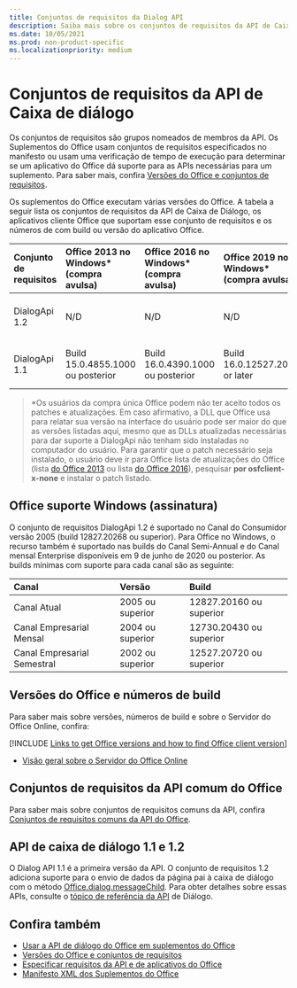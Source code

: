 ```yaml
---
title: Conjuntos de requisitos da Dialog API
description: Saiba mais sobre os conjuntos de requisitos da API de Caixa de Diálogo.
ms.date: 10/05/2021
ms.prod: non-product-specific
ms.localizationpriority: medium
---
```


# <a name="dialog-api-requirement-sets"></a>Conjuntos de requisitos da API de Caixa de diálogo

Os conjuntos de requisitos são grupos nomeados de membros da API. Os Suplementos do Office usam conjuntos de requisitos especificados no manifesto ou usam uma verificação de tempo de execução para determinar se um aplicativo do Office dá suporte para as APIs necessárias para um suplemento. Para saber mais, confira [Versões do Office e conjuntos de requisitos](../../develop/office-versions-and-requirement-sets.md).

Os suplementos do Office executam várias versões do Office. A tabela a seguir lista os conjuntos de requisitos da API de Caixa de Diálogo, os aplicativos cliente Office que suportam esse conjunto de requisitos e os números de com build ou versão do aplicativo Office.

| Conjunto de requisitos | Office 2013 no Windows\*<br>(compra avulsa) | Office 2016 no Windows\*<br>(compra avulsa) | Office 2019 no Windows\*<br>(compra avulsa) | Office 2021 ou posterior no Windows\*<br>(compra avulsa) | Office no Windows<br>(assinatura) | Office no iPad<br>(assinatura) |  Office no Mac<br>(assinatura) | Office na Web | Servidor do Office Online |
|:-----|:-----|:-----|:-----|:-----|:-----|:-----|:-----|:-----|:-----|
| DialogApi 1.2  | N/D | N/D | N/D | Build 16.0.14326.20454 ou posterior | Consulte suporte<br>seção abaixo | 2.37 ou posterior | 16.37 ou posterior | Junho de 2020 | N/D |
| DialogApi 1.1  | Build 15.0.4855.1000 ou posterior | Build 16.0.4390.1000 ou posterior | Build 16.0.12527.20720 or later | Build 16.0.14326.20454 ou posterior | Versão 1602 (build 6741.0000) ou posterior | 1.22 ou posterior | 15.20 ou posterior | Janeiro de 2017 | Versão 1608 (build 7601.6800) ou posterior|

>\*Os usuários da compra única Office podem não ter aceito todos os patches e atualizações. Em caso afirmativo, a DLL que Office usa para relatar sua versão na interface do usuário pode ser maior do que as versões listadas aqui, mesmo que as DLLs atualizadas necessárias para dar suporte a DialogApi não tenham sido instaladas no computador do usuário. Para garantir que o patch necessário seja instalado, o usuário deve ir para Office lista de atualizações do Office (lista [do Office 2013](/officeupdates/msp-files-office-2013) ou lista [do Office 2016](/officeupdates/msp-files-office-2016)), pesquisar **por osfclient-x-none** e instalar o patch listado.

## <a name="office-on-windows-subscription-support"></a>Office suporte Windows (assinatura)

O conjunto de requisitos DialogApi 1.2 é suportado no Canal do Consumidor versão 2005 (build 12827.20268 ou superior). Para Office no Windows, o recurso também é suportado nas builds do Canal Semi-Annual e do Canal mensal Enterprise disponíveis em 9 de junho de 2020 ou posterior. As builds mínimas com suporte para cada canal são as seguinte:  

|Canal | Versão | Build|
|:-----|:-----|:-----|
|Canal Atual | 2005 ou superior | 12827.20160 ou superior|
|Canal Empresarial Mensal | 2004 ou superior | 12730.20430 ou superior|
|Canal Empresarial Semestral | 2002 ou superior | 12527.20720 ou superior|

## <a name="office-versions-and-build-numbers"></a>Versões do Office e números de build

Para saber mais sobre versões, números de build e sobre o Servidor do Office Online, confira:

[!INCLUDE [Links to get Office versions and how to find Office client version](../../includes/links-get-office-versions-builds.md)]
- [Visão geral sobre o Servidor do Office Online](/officeonlineserver/office-online-server-overview)

## <a name="office-common-api-requirement-sets"></a>Conjuntos de requisitos da API comum do Office

Para saber mais sobre conjuntos de requisitos comuns da API, confira [Conjuntos de requisitos comuns da API do Office](office-add-in-requirement-sets.md).

## <a name="dialog-api-11-and-12"></a>API de caixa de diálogo 1.1 e 1.2

O Dialog API 1.1 é a primeira versão da API. O conjunto de requisitos 1.2 adiciona suporte para o envio de dados da página pai à caixa de diálogo com o método [Office.dialog.messageChild](/javascript/api/office/office.dialog#office-office-dialog-messagechild-member(1)). Para obter detalhes sobre essas APIs, consulte o [tópico de referência da API](/javascript/api/office/office.ui) de Diálogo.

## <a name="see-also"></a>Confira também

- [Usar a API de diálogo do Office em suplementos do Office](../../develop/dialog-api-in-office-add-ins.md)
- [Versões do Office e conjuntos de requisitos](../../develop/office-versions-and-requirement-sets.md)
- [Especificar requisitos da API e de aplicativos do Office](../../develop/specify-office-hosts-and-api-requirements.md)
- [Manifesto XML dos Suplementos do Office](../../develop/add-in-manifests.md)
